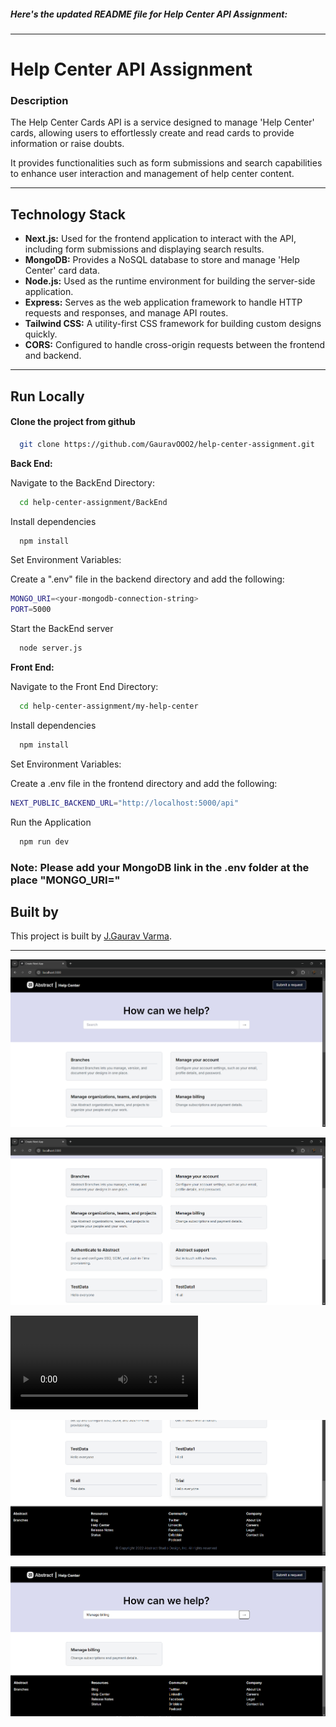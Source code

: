 
##### Here's the updated README file for Help Center API Assignment:
---

# Help Center API Assignment

### Description

The Help Center Cards API is a service designed to manage 'Help Center' cards, allowing users to effortlessly create and read cards to provide information or raise doubts. 

It provides functionalities such as form submissions and search capabilities to enhance user interaction and management of help center content.

---

## Technology Stack

- **Next.js:** Used for the frontend application to interact with the API, including form submissions and displaying search results.
- **MongoDB:** Provides a NoSQL database to store and manage 'Help Center' card data.
- **Node.js:** Used as the runtime environment for building the server-side application.
- **Express:** Serves as the web application framework to handle HTTP requests and responses, and manage API routes.
- **Tailwind CSS:** A utility-first CSS framework for building custom designs quickly.
- **CORS:** Configured to handle cross-origin requests between the frontend and backend.

---


## Run Locally


#### Clone the project from github



```bash
  git clone https://github.com/GauravOOO2/help-center-assignment.git
```
**Back End:**

Navigate to the BackEnd Directory:

```bash
  cd help-center-assignment/BackEnd

```

Install dependencies

```bash
  npm install
```

Set Environment Variables:

Create a ".env" file in the backend directory and add the following:
```bash
MONGO_URI=<your-mongodb-connection-string>
PORT=5000

```
Start the BackEnd server 

```bash
  node server.js
```

**Front End:**

Navigate to the Front End Directory:

```bash
  cd help-center-assignment/my-help-center

```

Install dependencies

```bash
  npm install
```

Set Environment Variables:

Create a .env file in the frontend directory and add the following:

```bash
NEXT_PUBLIC_BACKEND_URL="http://localhost:5000/api"

```
Run the Application 

```bash
  npm run dev
```
### Note: Please add your MongoDB link in the .env folder at the place "MONGO_URI="

## Built by

This project is built by [J.Gaurav Varma](https://github.com/GauravOOO2).

---


![alt text](</media/Screenshot 2024-08-18 204345.png>)

![alt text](/media/image.png)

<video controls src="Screen Recording 2024-08-18 192732.mp4" title="Title"></video>

![alt text](/media/image-1.png)

![alt text](/media/image-2.png)